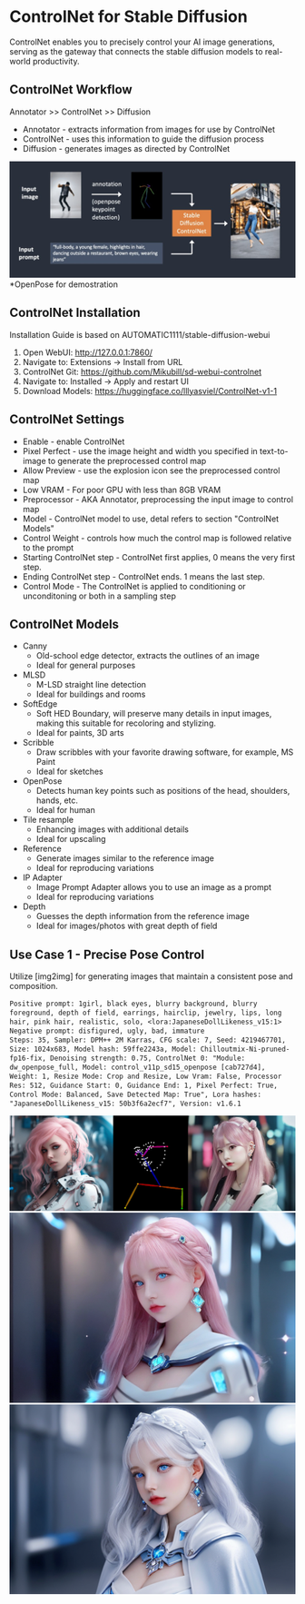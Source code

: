 # ControlNet for Stable Diffusion 

ControlNet enables you to precisely control your AI image generations, serving as the gateway that connects the stable diffusion models to real-world productivity.

## ControlNet Workflow

Annotator >> ControlNet >> Diffusion

- Annotator - extracts information from images for use by ControlNet
- ControlNet - uses this information to guide the diffusion process
- Diffusion - generates images as directed by ControlNet

![REIF STRUCTURE](img/controlnet_workflow.jpg)
*OpenPose for demostration

## ControlNet Installation

Installation Guide is based on AUTOMATIC1111/stable-diffusion-webui

1. Open WebUI: http://127.0.0.1:7860/
2. Navigate to: Extensions -> Install from URL
3. ControlNet Git: https://github.com/Mikubill/sd-webui-controlnet
4. Navigate to: Installed ->  Apply and restart UI
5. Download Models: https://huggingface.co/lllyasviel/ControlNet-v1-1

## ControlNet Settings

- Enable - enable ControlNet
- Pixel Perfect - use the image height and width you specified in text-to-image to generate the preprocessed control map
- Allow Preview - use the explosion icon see the preprocessed control map
- Low VRAM - For poor GPU with less than 8GB VRAM
- Preprocessor - AKA Annotator, preprocessing the input image to control map
- Model - ControlNet model to use, detal refers to section "ControlNet Models"
- Control Weight - controls how much the control map is followed relative to the prompt
- Starting ControlNet step - ControlNet first applies, 0 means the very first step.
- Ending ControlNet step - ControlNet ends. 1 means the last step.
- Control Mode - The ControlNet is applied to conditioning or unconditoning or both in a sampling step

## ControlNet Models

- Canny
    - Old-school edge detector, extracts the outlines of an image
    - Ideal for general purposes
- MLSD
    - M-LSD straight line detection
    - Ideal for buildings and rooms
- SoftEdge
    - Soft HED Boundary, will preserve many details in input images, making this suitable for recoloring and stylizing. 
    - Ideal for paints, 3D arts
- Scribble
    - Draw scribbles with your favorite drawing software, for example, MS Paint
    - Ideal for sketches
- OpenPose
    - Detects human key points such as positions of the head, shoulders, hands, etc. 
    - Ideal for human
- Tile resample
    - Enhancing images with additional details
    - Ideal for upscaling
- Reference
    - Generate images similar to the reference image
    - Ideal for reproducing variations
- IP Adapter
    - Image Prompt Adapter allows you to use an image as a prompt
    - Ideal for reproducing variations
- Depth
    - Guesses the depth information from the reference image 
    - Ideal for images/photos with great depth of field

## Use Case 1 - Precise Pose Control 

Utilize [img2img] for generating images that maintain a consistent pose and composition.
```
Positive prompt: 1girl, black eyes, blurry background, blurry foreground, depth of field, earrings, hairclip, jewelry, lips, long hair, pink hair, realistic, solo, <lora:JapaneseDollLikeness_v15:1>
Negative prompt: disfigured, ugly, bad, immature
Steps: 35, Sampler: DPM++ 2M Karras, CFG scale: 7, Seed: 4219467701, Size: 1024x683, Model hash: 59ffe2243a, Model: Chilloutmix-Ni-pruned-fp16-fix, Denoising strength: 0.75, ControlNet 0: "Module: dw_openpose_full, Model: control_v11p_sd15_openpose [cab727d4], Weight: 1, Resize Mode: Crop and Resize, Low Vram: False, Processor Res: 512, Guidance Start: 0, Guidance End: 1, Pixel Perfect: True, Control Mode: Balanced, Save Detected Map: True", Lora hashes: "JapaneseDollLikeness_v15: 50b3f6a2ecf7", Version: v1.6.1
```
![REIF STRUCTURE](img/controlnet_openpose_demo.jpg)
![REIF STRUCTURE](img/controlnet_openpose_demo2.png)
![REIF STRUCTURE](img/controlnet_openpose_demo3.png)

